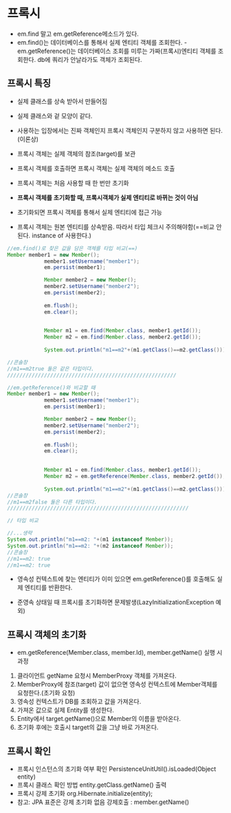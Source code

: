 # 프록시

- em.find 말고 em.getReference메소드가 있다.
- em.find()는 데이터베이스를 통해서 실제 엔티티 객체를 조회한다.
-em.getReference()는 데이터베이스 조회를 미루는 가짜(프록시)엔티티 객체를 조회한다. db에 쿼리가 안날라가도 객체가 조회된다.

## 프록시 특징
- 실제 클래스를 상속 받아서 만들어짐
- 실제 클래스와 겉 모양이 같다.
- 사용하는 입장에서는 진짜 객체인지 프록시 객체인지 구분하지 않고 사용하면 된다.(이론상)

- 프록시 객체는 실제 객체의 참조(target)를 보관
- 프록시 객체를 호출하면 프록시 객체는 실제 객체의 메소드 호출

- 프록시 객체는 처음 사용할 때 한 번만 초기화
- **프록시 객체를 초기화할 때, 프록시객체가 실제 엔티티로 바뀌는 것이 아님**
- 초기화되면 프록시 객체를 통해서 실제 엔티티에 접근 가능

- 프록시 객체는 원본 엔티티를 상속받음. 따라서 타입 체크시 주의해야함(==비교 안된다. instance of 사용한다.)
```java
//em.find()로 찾은 값을 담은 객체를 타입 비교(==)
Member member1 = new Member();
			member1.setUsername("member1");
			em.persist(member1);

			Member member2 = new Member();
			member2.setUsername("member2");
			em.persist(member2);
			
			em.flush();
			em.clear();
			

			Member m1 = em.find(Member.class, member1.getId());
			Member m2 = em.find(Member.class, member2.getId());
			
			System.out.println("m1==m2"+(m1.getClass()==m2.getClass()));

//콘솔창
//m1==m2true 둘은 같은 타입이다.
///////////////////////////////////////////////////////

//em.getReference()와 비교할 때
Member member1 = new Member();
			member1.setUsername("member1");
			em.persist(member1);

			Member member2 = new Member();
			member2.setUsername("member2");
			em.persist(member2);
			
			em.flush();
			em.clear();
			

			Member m1 = em.find(Member.class, member1.getId());
			Member m2 = em.getReference(Member.class, member2.getId());
			
			System.out.println("m1==m2"+(m1.getClass()==m2.getClass()));
//콘솔창
//m1==m2false 둘은 다른 타입이다.
///////////////////////////////////////////////////////////

// 타입 비교

//...생략
System.out.println("m1==m2: "+(m1 instanceof Member));
System.out.println("m1==m2: "+(m2 instanceof Member));
//콘솔창
//m1==m2: true
//m1==m2: true
```

- 영속성 컨텍스트에 찾는 엔티티가 이미 있으면 em.getReference()를 호출해도 실제 엔티티를 반환한다.

- 준영속 상태일 때 프록시를 초기화하면 문제발생(LazyInitializationException 예외)

## 프록시 객체의 초기화
- em.getReference(Member.class, member.Id), member.getName() 실행 시 과정
1. 클라이언트 getName 요청시 MemberProxy 객체를 가져온다.
2. MemberProxy에 참조(target) 값이 없으면 영속성 컨텍스트에 Member객체를 요청한다.(초기화 요청)
3. 영속성 컨텍스트가 DB를 조회하고 값을 가져온다.
4. 가져온 값으로 실제 Entity를 생성한다.
5. Entity에서 target.getName()으로 Member의 이름을 받아온다.
6. 초기화 후에는 호출시 target의 값을 그냥 바로 가져온다.

## 프록시 확인
- 프록시 인스턴스의 초기화 여부 확인
  PersistenceUnitUtil().isLoaded(Object entity)
- 프록시 클래스 확인 방법
  entity.getClass.getName() 출력
- 프록시 강제 초기화
  org.Hibernate.initialize(entity);
- 참고: JPA 표준은 강제 초기화 없음
  강제호출 : member.getName()

